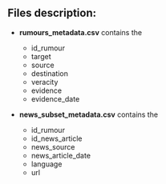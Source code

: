 ## Files description:

- **rumours_metadata.csv** contains the 
  - id_rumour
  - target
  - source
  - destination
  - veracity
  - evidence
  - evidence_date


- **news_subset_metadata.csv** contains the 
  - id_rumour
  - id_news_article
  - news_source
  - news_article_date
  - language
  - url

